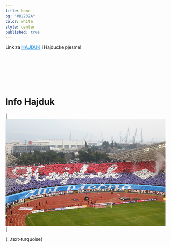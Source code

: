 ```yaml
---
title: home
bg: "#D2232A"
color: white
style: center
published: true
---
```

Link za <a style="color:#49a7e9" href="http://adf.ly/1gfG8k" target="_blank"><b>HAJDUK</b></a> i Hajducke pjesme!

<script async src="//pagead2.googlesyndication.com/pagead/js/adsbygoogle.js"></script>
<!-- infoHajduk -->
<ins class="adsbygoogle"
     style="display:inline-block;width:728px;height:90px"
     data-ad-client="ca-pub-6123444771518890"
     data-ad-slot="7834850164"></ins>
<script>
(adsbygoogle = window.adsbygoogle || []).push({});
</script>

# **Info Hajduk**

| <img src="img/wallpaper8.jpg" alt="Hello"/> |

<!-- <hr>
Price o nasemu <a style="color:#49a7e9" href="http://adf.ly/1gfG8k" target="_blank"><b>HAJDUKU</b></a> i Hajducke pjesme!
 -->

{: .text-turquoise}
